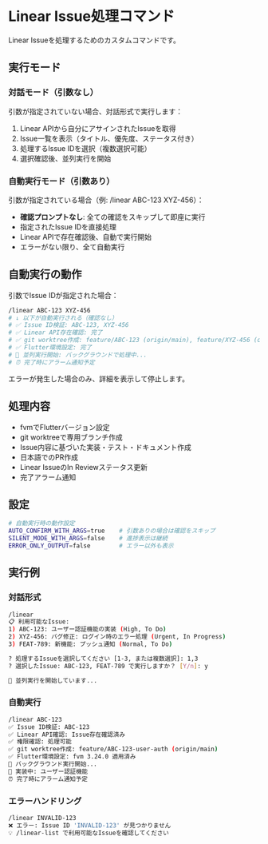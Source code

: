# Linear Issue処理コマンド

Linear Issueを処理するためのカスタムコマンドです。

## 実行モード

### 対話モード（引数なし）

引数が指定されていない場合、対話形式で実行します：

1. Linear APIから自分にアサインされたIssueを取得
2. Issue一覧を表示（タイトル、優先度、ステータス付き）
3. 処理するIssue IDを選択（複数選択可能）
4. 選択確認後、並列実行を開始

### 自動実行モード（引数あり）

引数が指定されている場合（例: /linear ABC-123 XYZ-456）：

- **確認プロンプトなし**: 全ての確認をスキップして即座に実行
- 指定されたIssue IDを直接処理
- Linear APIで存在確認後、自動で実行開始
- エラーがない限り、全て自動実行

## 自動実行の動作

引数でIssue IDが指定された場合：

```bash
/linear ABC-123 XYZ-456
# ↓ 以下が自動実行される（確認なし）
# ✅ Issue ID検証: ABC-123, XYZ-456
# ✅ Linear API存在確認: 完了
# ✅ git worktree作成: feature/ABC-123 (origin/main), feature/XYZ-456 (origin/main)
# ✅ Flutter環境設定: 完了
# 🚀 並列実行開始: バックグラウンドで処理中...
# ⏰ 完了時にアラーム通知予定
```

エラーが発生した場合のみ、詳細を表示して停止します。

## 処理内容

- fvmでFlutterバージョン設定
- git worktreeで専用ブランチ作成
- Issue内容に基づいた実装・テスト・ドキュメント作成
- 日本語でのPR作成
- Linear IssueのIn Reviewステータス更新
- 完了アラーム通知

## 設定

```bash
# 自動実行時の動作設定
AUTO_CONFIRM_WITH_ARGS=true    # 引数ありの場合は確認をスキップ
SILENT_MODE_WITH_ARGS=false    # 進捗表示は継続
ERROR_ONLY_OUTPUT=false        # エラー以外も表示
```

## 実行例

### 対話形式

```bash
/linear
📋 利用可能なIssue:
1) ABC-123: ユーザー認証機能の実装 (High, To Do)
2) XYZ-456: バグ修正: ログイン時のエラー処理 (Urgent, In Progress)
3) FEAT-789: 新機能: プッシュ通知 (Normal, To Do)

? 処理するIssueを選択してください [1-3, または複数選択]: 1,3
? 選択したIssue: ABC-123, FEAT-789 で実行しますか？ [Y/n]: y

🚀 並列実行を開始しています...
```

### 自動実行

```bash
/linear ABC-123
✅ Issue ID検証: ABC-123
✅ Linear API確認: Issue存在確認済み
✅ 権限確認: 処理可能
✅ git worktree作成: feature/ABC-123-user-auth (origin/main)
✅ Flutter環境設定: fvm 3.24.0 適用済み
🚀 バックグラウンド実行開始...
📝 実装中: ユーザー認証機能
⏰ 完了時にアラーム通知予定
```

### エラーハンドリング

```bash
/linear INVALID-123
❌ エラー: Issue ID 'INVALID-123' が見つかりません
💡 /linear-list で利用可能なIssueを確認してください
```

